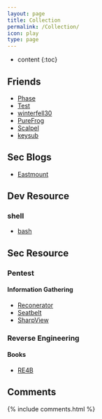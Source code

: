 ```yaml
---
layout: page
title: Collection 
permalink: /Collection/
icon: play
type: page
---
```


* content
{:toc}

## Friends

* [Phase](http://arcphase20.com/)
* [Test](http://www.cnblogs.com/test404/)
* [winterfell30](http://winterfell30.com/)
* [PureFrog](http://mycodebattle.com/)
* [Scalpel](http://scalpel.vip/)
* [keysub](http://keysub.me/)


## Sec Blogs

* [Eastmount](https://me.csdn.net/Eastmount)


## Dev Resource

### shell

* [bash](https://wangdoc.com/bash/)


## Sec Resource

### Pentest

#### Information Gathering

* [Reconerator](https://github.com/stufus/reconerator)
* [Seatbelt](https://github.com/GhostPack/Seatbelt)
* [SharpView](https://github.com/tevora-threat/SharpView)


### Reverse Engineering

#### Books

* [RE4B](https://beginners.re)


## Comments
{% include comments.html %}
